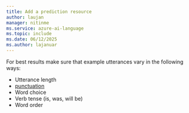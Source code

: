 ```yaml
---
title: Add a prediction resource
author: laujan
manager: nitinme
ms.service: azure-ai-language
ms.topic: include 
ms.date: 06/12/2025
ms.author: lajanuar
---
```


For best results make sure that example utterances vary in the following ways:

* Utterance length
* [punctuation](../luis-reference-application-settings.md#punctuation-normalization)
* Word choice
* Verb tense (is, was, will be)
* Word order
